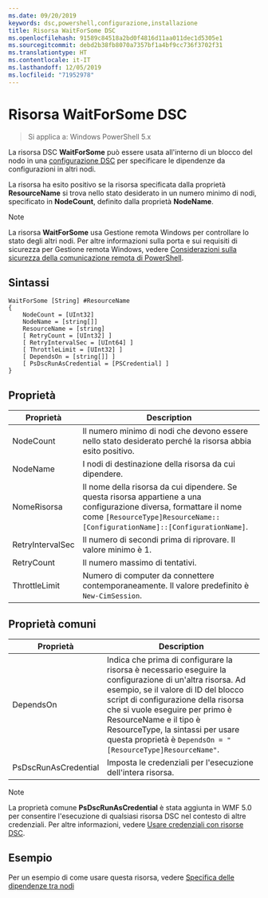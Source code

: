 ```yaml
---
ms.date: 09/20/2019
keywords: dsc,powershell,configurazione,installazione
title: Risorsa WaitForSome DSC
ms.openlocfilehash: 91589c84518a2bd0f4816d11aa011dec1d5305e1
ms.sourcegitcommit: debd2b38fb8070a7357bf1a4bf9cc736f3702f31
ms.translationtype: HT
ms.contentlocale: it-IT
ms.lasthandoff: 12/05/2019
ms.locfileid: "71952978"
---
```

# <a name="dsc-waitforsome-resource"></a>Risorsa WaitForSome DSC

> Si applica a: Windows PowerShell 5.x

La risorsa DSC **WaitForSome** può essere usata all'interno di un blocco del nodo in una [configurazione DSC](../../../configurations/configurations.md) per specificare le dipendenze da configurazioni in altri nodi.

La risorsa ha esito positivo se la risorsa specificata dalla proprietà **ResourceName** si trova nello stato desiderato in un numero minimo di nodi, specificato in **NodeCount**, definito dalla proprietà **NodeName**.

> [!NOTE]
> La risorsa **WaitForSome** usa Gestione remota Windows per controllare lo stato degli altri nodi. Per altre informazioni sulla porta e sui requisiti di sicurezza per Gestione remota Windows, vedere [Considerazioni sulla sicurezza della comunicazione remota di PowerShell](/powershell/scripting/learn/remoting/winrmsecurity?view=powershell-6).

## <a name="syntax"></a>Sintassi

```Syntax
WaitForSome [String] #ResourceName
{
    NodeCount = [UInt32]
    NodeName = [string[]]
    ResourceName = [string]
    [ RetryCount = [UInt32] ]
    [ RetryIntervalSec = [UInt64] ]
    [ ThrottleLimit = [UInt32] ]
    [ DependsOn = [string[]] ]
    [ PsDscRunAsCredential = [PSCredential] ]
}
```

## <a name="properties"></a>Proprietà

|Proprietà |Description |
|---|---|
|NodeCount |Il numero minimo di nodi che devono essere nello stato desiderato perché la risorsa abbia esito positivo. |
|NodeName |I nodi di destinazione della risorsa da cui dipendere. |
|NomeRisorsa |Il nome della risorsa da cui dipendere. Se questa risorsa appartiene a una configurazione diversa, formattare il nome come `[ResourceType]ResourceName::[ConfigurationName]::[ConfigurationName]`. |
|RetryIntervalSec |Il numero di secondi prima di riprovare. Il valore minimo è 1. |
|RetryCount |Il numero massimo di tentativi. |
|ThrottleLimit |Numero di computer da connettere contemporaneamente. Il valore predefinito è `New-CimSession`. |

## <a name="common-properties"></a>Proprietà comuni

|Proprietà |Description |
|---|---|
|DependsOn |Indica che prima di configurare la risorsa è necessario eseguire la configurazione di un'altra risorsa. Ad esempio, se il valore di ID del blocco script di configurazione della risorsa che si vuole eseguire per primo è ResourceName e il tipo è ResourceType, la sintassi per usare questa proprietà è `DependsOn = "[ResourceType]ResourceName"`. |
|PsDscRunAsCredential |Imposta le credenziali per l'esecuzione dell'intera risorsa. |

> [!NOTE]
> La proprietà comune **PsDscRunAsCredential** è stata aggiunta in WMF 5.0 per consentire l'esecuzione di qualsiasi risorsa DSC nel contesto di altre credenziali. Per altre informazioni, vedere [Usare credenziali con risorse DSC](../../../configurations/runasuser.md).

## <a name="example"></a>Esempio

Per un esempio di come usare questa risorsa, vedere [Specifica delle dipendenze tra nodi](../../../configurations/crossNodeDependencies.md)